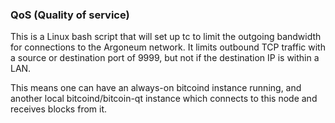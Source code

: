 ### QoS (Quality of service) ###

This is a Linux bash script that will set up tc to limit the outgoing bandwidth for connections to the Argoneum network. It limits outbound TCP traffic with a source or destination port of 9999, but not if the destination IP is within a LAN.

This means one can have an always-on bitcoind instance running, and another local bitcoind/bitcoin-qt instance which connects to this node and receives blocks from it.

